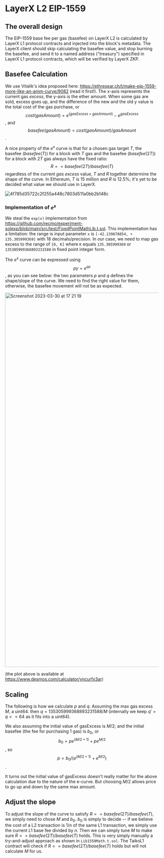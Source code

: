 # LayerX L2 EIP-1559

## The overall design

The EIP-1559 base fee per gas (basefee) on LayerX L2 is calculated by LayerX L1 protocol contracts and injected into the block's metadata. The LayerX client should skip calculating the basefee value, and stop burning the basefee, and send it to a named address ("treasury") specified in LayerX L1 protocol contracts, which will be verified by LayerX ZKP.

## Basefee Calculation

We use Vitalik's idea proposed here: https://ethresear.ch/t/make-eip-1559-more-like-an-amm-curve/9082 (read it first!). The x-axis represents the current gas _excess_, the y-axis is the ether amount. When some gas are sold, excess goes up, and the difference of the new and the old y value is the total cost of the gas purchase, or $$cost(gasAmount) = e^{(gasExcess + gasAmount)} -e^{gasExcess}$$, and $$basefee(gasAmount) = cost(gasAmount)/gasAmount$$.

A nice property of the $e^x$ curve is that for a chosen gas target $T$, the basefee ($basefee(T)$) for a block with $T$ gas and the basefee ($basefee(2T)$) for a block with $2T$ gas always have the fixed ratio: $$R == basefee(2T)/basefee(T)$$ regardless of the current _gas excess_ value, $T$ and $R$ together determine the shape of the curve. In Ethereum, $T$ is 15 million and $R$ is 12.5%; it's yet to be decided what value we should use in LayerX.

![4f785d35722c2f255a448c7803d511a0bb2b148c](https://user-images.githubusercontent.com/99078276/229010491-a3fcddd5-1798-47af-bafc-5d680fbb574c.png)

### Implementation of $e^x$

We steal the `exp(x)` implementation from https://github.com/recmo/experiment-solexp/blob/main/src/test/FixedPointMathLib.t.sol. This implementation has a limitation: the range is input parameter `x` is `[-42.139678854, + 135.305999369]` with 18 decimals/precision. In our case, we need to map gas excess to the range of `[0, K]` where `K` equals `135.305999369` or `135305999368893231588` in fixed point integer form.

The $e^x$ curve can be expressed using $$py=e^{qx}$$, as you can see below: the two parameters $p$ and $q$ defines the shape/slope of the curve. We need to find the right value for them, otherwise, the basefee movement will not be as expected.

<img width="1227" alt="Screenshot 2023-03-30 at 17 21 19" src="https://user-images.githubusercontent.com/99078276/228791196-59e3f685-ac1e-4e3c-82b6-c5b1b3f185fa.png">

(the plot above is available at https://www.desmos.com/calculator/yncurfx3ar)

## Scaling

The following is how we calculate $p$ and $q$. Assuming the max gas excess $M$, a uint64. then $q = 135305999368893231588/M$ (internally we keep $q'=q <<64$ as it fits into a uint64).

We also assuming the initial value of gasExcess is $M/2$; and the initial basefee (the fee for purchasing 1 gas) is $b_0$, or $$b_0=p e^{(M/2 + 1)} + p e^{M/2}$$, so $$p = b_0/(e^{(M/2 + 1)} + e^{M/2})$$.

It turns out the initial value of gasExcess doesn't really matter for the above calculation due to the nature of the e-curve. But choosing $M/2$ allows price to go up and down by the same max amount.

## Adjust the slope

To adjust the slope of the curve to satisfy $R == basefee(2T)/basefee(T)$, we simply need to chose $M$ and $b_0$. $b_0$ is simply to decide -- if we believe the cost of a L2 transaction is $1/n$ of the same L1 transaction, we simply use the current L1 base fee divided by $n$. Then we can simply tune $M$ to make sure $R == basefee(2T)/basefee(T)$ holds. This is very simply manually a try-and-adjust approach as shown in `Lib1559Math.t.sol`. The TaikoL1 contract will check if $R == basefee(2T)/basefee(T)$ holds but will not calculate $M$ for us.
